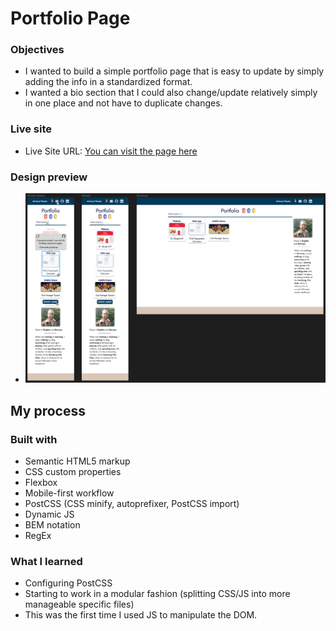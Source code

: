 # Portfolio Page

### Objectives
- I wanted to build a simple portfolio page that is easy to update by simply adding the info in a standardized format.
- I wanted a bio section that I could also change/update relatively simply in one place and not have to duplicate changes.  


### Live site

- Live Site URL: [You can visit the page here](https://www.flyingtens.com/Portfolio/)

### Design preview

- ![The original design that I worked from](./PortfolioPage.png)

## My process

### Built with

- Semantic HTML5 markup
- CSS custom properties
- Flexbox
- Mobile-first workflow
- PostCSS (CSS minify, autoprefixer, PostCSS import)
- Dynamic JS  
- BEM notation
- RegEx


### What I learned

- Configuring PostCSS
- Starting to work in a modular fashion (splitting CSS/JS into more manageable specific files)
- This was the first time I used JS to manipulate the DOM.
